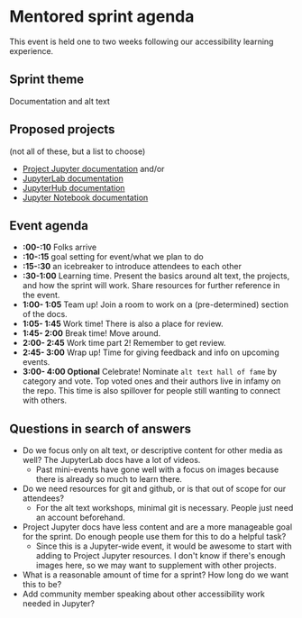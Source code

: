 # Mentored sprint agenda
This event is held one to two weeks following our accessibility learning 
experience.

## Sprint theme
Documentation and alt text

## Proposed projects
(not all of these, but a list to choose)
- [Project Jupyter documentation](https://jupyter.readthedocs.io/en/latest/) 
and/or 
- [JupyterLab documentation](https://jupyterlab.readthedocs.io/en/stable/) 
- [JupyterHub documentation](https://jupyterhub.readthedocs.io/en/stable/index.html)
- [Jupyter Notebook documentation](https://jupyter-notebook.readthedocs.io/en/stable/notebook.html)

## Event agenda
- **:00-:10** Folks arrive
- **:10-:15** goal setting for event/what we plan to do
- **:15-:30** an icebreaker to introduce attendees to each other
- **:30-1:00** Learning time.  Present the basics around alt text, the projects, 
and how the sprint will work. Share resources for further reference in the event.
- **1:00- 1:05** Team up! Join a room to work on a (pre-determined) section of the docs. 
- **1:05- 1:45** Work time! There is also a place for review.
- **1:45- 2:00** Break time! Move around.
- **2:00- 2:45** Work time part 2! Remember to get review.
- **2:45- 3:00** Wrap up! Time for giving feedback and info on upcoming events.
- **3:00- 4:00 Optional** Celebrate! Nominate `alt text hall of fame` by category and vote. 
Top voted ones and their authors live in infamy on the repo. This time is also spillover 
for people still wanting to connect with others.

## Questions in search of answers
- Do we focus only on alt text, or descriptive content for other media as 
well? The JupyterLab docs have a lot of videos.
    - Past mini-events have gone well with a focus on images because there is already so much to learn there.
- Do we need resources for git and github, or is that out of scope for our 
attendees?
    - For the alt text workshops, minimal git is necessary. People just need an account beforehand.
- Project Jupyter docs have less content and are a more manageable goal for 
the sprint. Do enough people use them for this to do a helpful task?
    - Since this is a Jupyter-wide event, it would be awesome to start with adding to Project Jupyter resources. I don't know if there's enough images here, so we may want to supplement with other projects.
- What is a reasonable amount of time for a sprint? How long do we want this 
to be?
- Add community member speaking about other accessibility work needed in Jupyter?

